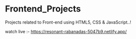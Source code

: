 # Frontend_Projects
Projects related to Front-end using HTML5, CSS &amp; JavaScript..!

watch live :- https://resonant-rabanadas-5047b9.netlify.app/
